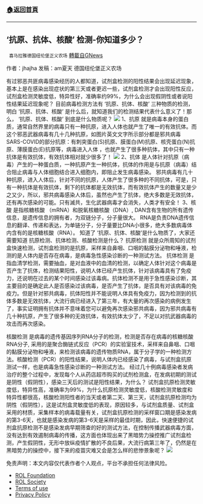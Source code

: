 ###  [:house:返回首頁](https://github.com/ourhimalayas/txt)
---


## ‘抗原、抗体、核酸’ 检测-你知道多少？
` 喜马拉雅德国纽伦堡正义农场` [轉載自GNews](https://gnews.org/zh-hans/2345358/)

作者：jhajha
发稿：am夏天
德国纽伦堡正义农场

有过邪恶共匪病毒感染经历的人都知道，试剂盒检测的阳性结果会出现延迟现象，基本上是在感染出现症状的第三天或者更迟一些，试剂盒检测才会出现阳性反应，试剂盒检测灵敏度低，特异性好，准确率约99%，为什么会出现假阴性或者说阳性结果延迟现象呢？
目前病毒检测方法有 ‘抗原、抗体、核酸’ 三种物质的检测，明白 ‘抗原、抗体、核酸’ 是什么后，就知道我们的检测结果代表什么意义了！那么， ‘抗原、抗体、核酸’ 到底是什么物质呢？
![](https://assets.gnews.org/wp-content/uploads/2022/04/image-1739.png)
1、抗原 就是病毒本身的蛋白质，通常自然界里的病毒只有一种抗原，进入人体也就产生了唯一的有效抗体。而这个邪恶武器病毒有几十几种抗原，如图片英文文字所示部分都是邪共病毒SARS-COVID的部分抗原：有刺突蛋白(S)抗原、膜蛋白(M)抗原、核壳蛋白(N)抗原、薄膜蛋白(E)抗原等，病毒进入人体 ，也就产生了很多种抗体，其中只有一种抗体是有效抗体，有效抗体相对就少很多了！
![](https://assets.gnews.org/wp-content/uploads/2022/04/image-1737.png)
2、抗体 是人体针对抗原（病毒）产生的一种蛋白质，一种抗原产生一种抗体，抗体的作用是与抗原（病毒）结合阻止病毒与人体细胞结合进入细胞内，即阻止发生病毒感染。
邪共病毒有几十种抗原，进入人体后，针对不同的抗原，人体产生了很多种的不同抗体，可是，只有一种抗体是有效抗体，剩下的抗体都是无效抗体，而有效抗体产生的数量又是少之又少，所以，邪共病毒感染人体后，虽然也产生了抗体，绝大多数是无效抗体，还有再次感染的可能。只有滅共，生化武器病毒才会消失，人类才有安全！
3、核酸 是指核糖核酸 （mRNA）和脱氧核糖核酸（DNA）, DAN含有生物的所有遗传信息，是遗传信息的拥有者，为双链分子，分子量很大。 RNA是负责DNA遗传信息的翻译、传递和表达，为单链分子，分子量要比DNA小很多，绝大多数病毒体内含有的是核糖核酸（RNA）。
知道了 ‘抗原、抗体、核酸’是什么物质了，大家还需要知道 抗原检测、抗体检测、核酸检测是什么？
抗原检测 就是众所周知的试剂盒快速检测，试剂盒检测的是抗原，采样来自鼻咽、口咽的黏膜分泌物和唾液，检测的是人体内是否存在病毒，是病毒急性感染诊断的一种测试方法。
抗体检测 是指血清学检测，需要抽血，是对血液中的血清的检测，以确定人体针对这个病毒是否产生了抗体，检测结果阳性，说明人体已经产生抗体，针对该病毒具有了免疫力，还说明在过去的某个时间感染过该毒病。抗体检测不是用于急性感染诊断，其主要目的是确定此人是否感染过该病毒，是否产生了抗体，是否具有对该病毒的免疫力。但是针对邪共病毒，抗体阳性并不能说明人体具有免疫力，因为检测到的抗体多数是无效抗体，大流行病已经进入了第三年，有大量的再次感染的病例发生了，事实证明拥有抗体并不意味着您可以避免再次感染邪共病毒，因为邪共病毒有几十种抗原，产生了很多种的无效抗体，有效抗体太少了，不足以对抗武器病毒的攻击而再次感染。

核酸检测 是病毒的遗传基因序列RNA分子的检测，检测是否存在病毒的核糖核酸RNA分子, 采用的是聚合酶链式反应（PCR）的实验室技术，采样来自鼻咽、口咽的黏膜分泌物和唾液，来检测该病毒的遗传物质RNA，属于分子学的一种检测方法。核酸检测（PCR）的阳性结果，说明人体内已经感染了病毒，与试剂盒抗原测试一样，也是病毒急性感染诊断的一种测试方法。
经过几十例病毒感染者发病治疗的整个过程中，发现每个人从药店超市购买的试剂检测盒，在发病初期的测试是阴性（假阴性），感染三天后的测试是阳性结果，为什么？
试剂盒抗原检测灵敏度低，特异性高，准确率为99%，为什么抗原检测灵敏度低，核酸检测灵敏度和特异性都很高，核酸检测阳性者的当天或者第二天、第三天，试剂盒抗原检测均为阴性（假阴性），这是试剂盒灵敏度低的表现，原因较多，与试剂盒质量、试剂盒采用的材质，采集样本的病毒载量有关，试剂盒抗原检测的采样窗口期是感染发病的第3-6天，也就是感染发病的第3-6天是采样的最佳时期，因此，快速便捷的试剂盒抗原检测不是感染发病早期筛查的好的测试方法，在控制传播武器病毒方面，没有达到有效遏制病毒的传播，这方面也体现出来了黑暗势力操控推广试剂盒检测，产生假阴性，无形中放纵疫情扩散的不良后果，大流行病第三年了，仍然是在黑暗势力的操控中，接下来的疫苗灾难又会是怎么样的悲惨景象呢？
![](https://assets.gnews.org/wp-content/uploads/2022/04/德农二维码.png)
 

免责声明：本文内容仅代表作者个人观点，平台不承担任何法律风险。

- [ROL Foundation](https://rolfoundation.org/)
- [ROL Society](https://rolsociety.org/)
- [Terms of use](https://gnews.org/terms-of-use-3/)
- [Privacy Policy](https://gnews.org/privacy-policy/)

